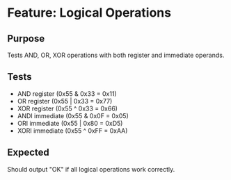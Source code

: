 # Feature: Logical Operations

## Purpose
Tests AND, OR, XOR operations with both register and immediate operands.

## Tests
- AND register (0x55 & 0x33 = 0x11)
- OR register (0x55 | 0x33 = 0x77)
- XOR register (0x55 ^ 0x33 = 0x66)
- ANDI immediate (0x55 & 0x0F = 0x05)
- ORI immediate (0x55 | 0x80 = 0xD5)
- XORI immediate (0x55 ^ 0xFF = 0xAA)

## Expected
Should output "OK" if all logical operations work correctly.